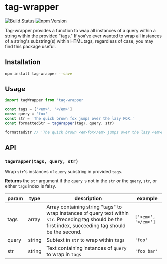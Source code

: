 # tag-wrapper

[![Build Status](https://travis-ci.org/alexZielonko/tag-wrapper.svg?branch=master)](https://travis-ci.org/alexZielonko/tag-wrapper)
[![npm Version](https://img.shields.io/badge/npm-v1.0.3-blue.svg)](https://www.npmjs.com/package/tag-wrapper)

Tag-wrapper provides a function to wrap all instances of a query within a string within the provided "tags." If you've ever wanted to wrap all instances of a string's substring(s) within HTML tags, regardless of case, you may find this package useful.

## Installation

```bash
npm install tag-wrapper --save
```

## Usage

```js
import tagWrapper from 'tag-wrapper'

const tags = ['<em>', '</em>']
const query = 'fox'
const str = 'The quick brown fox jumps over the lazy FOX.'
const formattedStr = tagWrapper(tags, query, str)

formattedStr // 'The quick brown <em>fox</em> jumps over the lazy <em>FOX</em>.'
```

## API

### `tagWrapper(tags, query, str)`

Wrap `str`'s instances of `query` substring in provided `tags`.

**Returns** the `str` argument if the `query` is not in the `str` _or_ the `query`, `str`, or either `tags` index is falsy.

param | type   | description                                                                                                                                                | example
------|--------|------------------------------------------------------------------------------------------------------------------------------------------------------------|--------------------
tags  | array  | Array containing string "tags" to wrap instances of query text within `str`. Preceding tag should be the first index, succeeding tag should be the second. | `['<em>', '</em>']`
query | string | Subtext in `str` to wrap within `tags`                                                                                                                     | `'foo'`
str   | string | Text containing instances of `query` to wrap in `tags`                                                                                                     | `'foo bar'`

